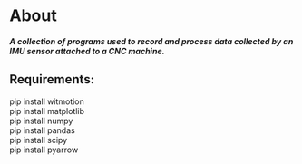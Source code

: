 # About
##### A collection of programs used to record and process data collected by an IMU sensor attached to a CNC machine.


## Requirements:
pip install witmotion  
pip install matplotlib  
pip install numpy  
pip install pandas  
pip install scipy  
pip install pyarrow